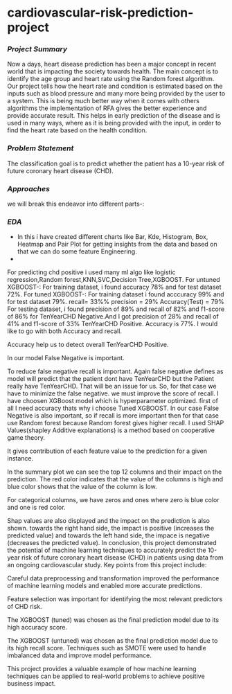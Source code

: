 # cardiovascular-risk-prediction-project
### ***Project Summary*** 
Now a days, heart disease prediction has been a major concept in recent world that is impacting the society towards health. The main concept is to identify the age group and heart rate using the Random forest algorithm. Our project tells how the heart rate and condition is estimated based on the inputs such as blood pressure and many more being provided by the user to a system. This is being much better way when it comes with others algorithms the implementation of RFA gives the better experience and provide accurate result. This helps in early prediction of the disease and is used in many ways, where as it is being provided with the input, in order to find the heart rate based on the health condition.
### ***Problem Statement***
The classification goal is to predict whether the patient has a 10-year risk of future coronary heart disease (CHD).
### ***Approaches***
we will break this endeavor into different parts-:
### ***EDA***
- In this i have created different charts like Bar, Kde, Histogram, Box, Heatmap and Pair Plot for getting insights from the data and based on that we can do some feature Engineering.
- 

For predicting chd positive i used many ml algo like logistic regression,Random forest,KNN,SVC,Decision Tree,XGBOOST.
For untuned XGBOOST-:
For training dataset, i found accuracy 78% and for test dataset 72%.
For tuned XGBOOST-:
For training dataset i found acccuracy 99% and for test dataset 79%.
recall= 33%%
precision = 29%
Accuracy(Test) = 79% For testing dataset, i found precision of 89% and recall of 82% and f1-score of 86% for TenYearCHD Negative.And I got precision of 28% and recall of 41% and f1-score of 33% TenYearCHD Positive. Accuracy is 77%.
I would like to go with both Accuracy and recall.

Accuracy help us to detect overall TenYearCHD Positive.

In our model False Negative is important.

To reduce false negative recall is important. Again false negative defines as model will predict that the patient dont have TenYearCHD but the Patient really have TenYearCHD. That will be an issue for us. So, for that case we have to minimize the false negative. we must improve the score of recall.
I have choosen XGBoost model which is hyperparameter optimized. first of all I need accuracy thats why i choose Tuned XGBOOST.
In our case False Negative is also important, so if recall is more important then for that case use Random forest because Random forest gives higher recall.
I used SHAP Values(shapley Additive explanations) is a method based on cooperative game theory.

It gives contribution of each feature value to the prediction for a given instance.

In the summary plot we can see the top 12 columns and their impact on the prediction. The red color indicates that the value of the columns is high and blue color shows that the value of the column is low.

For categorical columns, we have zeros and ones where zero is blue color and one is red color.

Shap values are also displayed and the impact on the prediction is also shown. towards the right hand side, the impact is positive (increases the predicted value) and towards the left hand side, the impace is negative (decreases the predicted value).
In conclusion, this project demonstrated the potential of machine learning techniques to accurately predict the 10-year risk of future coronary heart disease (CHD) in patients using data from an ongoing cardiovascular study. Key points from this project include:

Careful data preprocessing and transformation improved the performance of machine learning models and enabled more accurate predictions.

Feature selection was important for identifying the most relevant predictors of CHD risk.

The XGBOOST (tuned) was chosen as the final prediction model due to its high accuracy score.

The XGBOOST (untuned) was chosen as the final prediction model due to its high recall score.
Techniques such as SMOTE were used to handle imbalanced data and improve model performance.

This project provides a valuable example of how machine learning techniques can be applied to real-world problems to achieve positive business impact.
